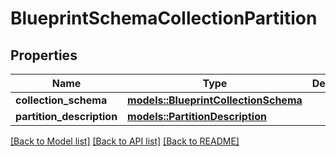 # BlueprintSchemaCollectionPartition

## Properties

Name | Type | Description | Notes
------------ | ------------- | ------------- | -------------
**collection_schema** | [**models::BlueprintCollectionSchema**](BlueprintCollectionSchema.md) |  | 
**partition_description** | [**models::PartitionDescription**](PartitionDescription.md) |  | 

[[Back to Model list]](../README.md#documentation-for-models) [[Back to API list]](../README.md#documentation-for-api-endpoints) [[Back to README]](../README.md)



